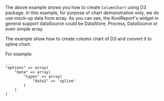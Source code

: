 The above example shows you how to create `ColumnChart` using D3 package. In this example, for purpose of chart demonstration only, we do use mock-up data from array. As you can see, the KoolReport's widget in general support dataSource could be DataStore, Process, DataSource or even simple array.

The example show how to create column chart of D3 and convert it to spline chart.

For example:

    ...
    "options" => array(
        "data" => array(
            "types" => array(
                "data1" => 'spline'
            )
        )
    )